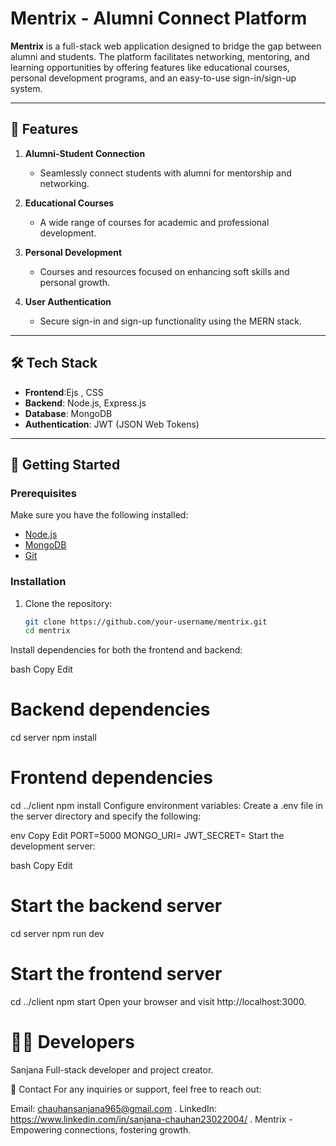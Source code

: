 # Mentrix - Alumni Connect Platform

**Mentrix** is a full-stack web application designed to bridge the gap between alumni and students. The platform facilitates networking, mentoring, and learning opportunities by offering features like educational courses, personal development programs, and an easy-to-use sign-in/sign-up system.

---

## 🌟 Features

1. **Alumni-Student Connection**  
   - Seamlessly connect students with alumni for mentorship and networking.  

2. **Educational Courses**  
   - A wide range of courses for academic and professional development.  

3. **Personal Development**  
   - Courses and resources focused on enhancing soft skills and personal growth.  

4. **User Authentication**  
   - Secure sign-in and sign-up functionality using the MERN stack.  

---

## 🛠️ Tech Stack

- **Frontend**:Ejs , CSS  
- **Backend**: Node.js, Express.js  
- **Database**: MongoDB  
- **Authentication**: JWT (JSON Web Tokens)  

---

## 🚀 Getting Started

### Prerequisites

Make sure you have the following installed:  
- [Node.js](https://nodejs.org/)  
- [MongoDB](https://www.mongodb.com/)  
- [Git](https://git-scm.com/)  

### Installation

1. Clone the repository:  
   ```bash
   git clone https://github.com/your-username/mentrix.git
   cd mentrix
Install dependencies for both the frontend and backend:

bash
Copy
Edit
# Backend dependencies
cd server
npm install

# Frontend dependencies
cd ../client
npm install
Configure environment variables:
Create a .env file in the server directory and specify the following:

env
Copy
Edit
PORT=5000
MONGO_URI=<your-mongodb-uri>
JWT_SECRET=<your-jwt-secret>
Start the development server:

bash
Copy
Edit
# Start the backend server
cd server
npm run dev

# Start the frontend server
cd ../client
npm start
Open your browser and visit http://localhost:3000.


# 🧑‍💻 Developers
Sanjana 
Full-stack developer and project creator.


📧 Contact
For any inquiries or support, feel free to reach out:

Email: chauhansanjana965@gmail.com .
LinkedIn: https://www.linkedin.com/in/sanjana-chauhan23022004/ .
Mentrix - Empowering connections, fostering growth.
